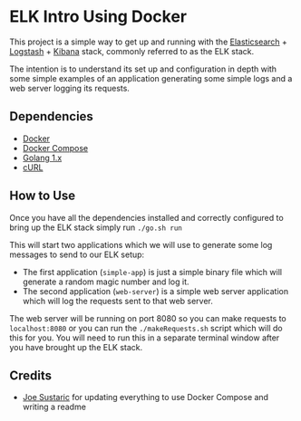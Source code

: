 # ELK Intro Using Docker
This project is a simple way to get up and running with the [Elasticsearch](https://www.elastic.co/) + [Logstash](https://www.elastic.co/products/logstash) + [Kibana](https://www.elastic.co/products/kibana) stack, commonly referred to as the ELK stack.

The intention is to understand its set up and configuration in depth with some simple examples of an application generating some simple logs and a web server logging its requests.

## Dependencies
* [Docker](https://docs.docker.com/engine/installation/)
* [Docker Compose](https://docs.docker.com/compose/install/)
* [Golang 1.x](https://golang.org/dl/)
* [cURL](https://curl.haxx.se/download.html)

## How to Use
Once you have all the dependencies installed and correctly configured to bring up the ELK stack simply run
`./go.sh run`

This will start two applications which we will use to generate some log messages to send to our ELK setup:

* The first application (`simple-app`) is just a simple binary file which will generate a random magic number and log it.
* The second application (`web-server`) is a simple web server application which will log the requests sent to that web server.

The web server will be running on port 8080 so you can make requests to `localhost:8080` or you can run the `./makeRequests.sh` script which will do this for you.
You will need to run this in a separate terminal window after you have brought up the ELK stack.

## Credits

* [Joe Sustaric](https://github.com/joesustaric) for updating everything to use Docker Compose and writing a readme

